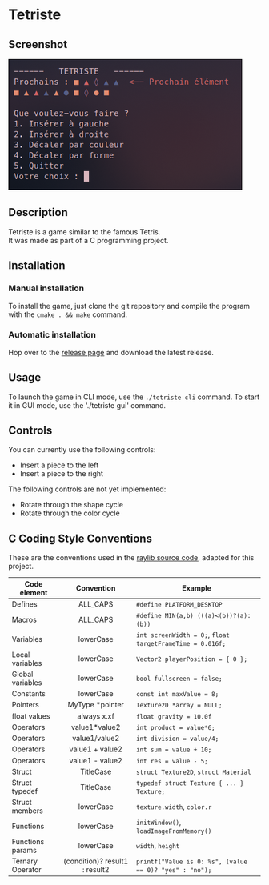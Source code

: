 # Tetriste

## Screenshot

![Screenshot](screenshots/screenshot.png)

## Description

Tetriste is a game similar to the famous Tetris.\
It was made as part of a C programming project.

## Installation

### Manual installation

To install the game, just clone the git repository and compile the program with the `cmake . && make` command.

### Automatic installation

Hop over to the [release page](https://github.com/Exatio/tetriste/releases) and download the latest release.

## Usage

To launch the game in CLI mode, use the `./tetriste cli` command.
To start it in GUI mode, use the './tetriste gui' command.

## Controls

You can currently use the following controls:
- Insert a piece to the left
- Insert a piece to the right

The following controls are not yet implemented:
- Rotate through the shape cycle
- Rotate through the color cycle


## C Coding Style Conventions

These are the conventions used in the [raylib source code](https://github.com/raysan5/raylib/blob/master/CONVENTIONS.md), adapted for this project.

Code element |           Convention           | Example
--- |:------------------------------:| ---
Defines |            ALL_CAPS            | `#define PLATFORM_DESKTOP`
Macros |            ALL_CAPS            | `#define MIN(a,b) (((a)<(b))?(a):(b))`
Variables |           lowerCase            | `int screenWidth = 0;`, `float targetFrameTime = 0.016f;`
Local variables |           lowerCase            | `Vector2 playerPosition = { 0 };`
Global variables |           lowerCase            | `bool fullscreen = false;`
Constants |           lowerCase            | `const int maxValue = 8;`
Pointers |        MyType *pointer         | `Texture2D *array = NULL;`
float values |          always x.xf           | `float gravity = 10.0f`
Operators |         value1*value2          | `int product = value*6;`
Operators |         value1/value2          | `int division = value/4;`
Operators |        value1 + value2         | `int sum = value + 10;`
Operators |        value1 - value2         | `int res = value - 5;`
Struct |           TitleCase            | `struct Texture2D`, `struct Material`
Struct typedef |           TitleCase            | `typedef struct Texture { ... } Texture;`
Struct members |           lowerCase            | `texture.width`, `color.r`
Functions |           lowerCase            | `initWindow()`, `loadImageFromMemory()`
Functions params |           lowerCase            | `width`, `height`
Ternary Operator | (condition)? result1 : result2 | `printf("Value is 0: %s", (value == 0)? "yes" : "no");`

